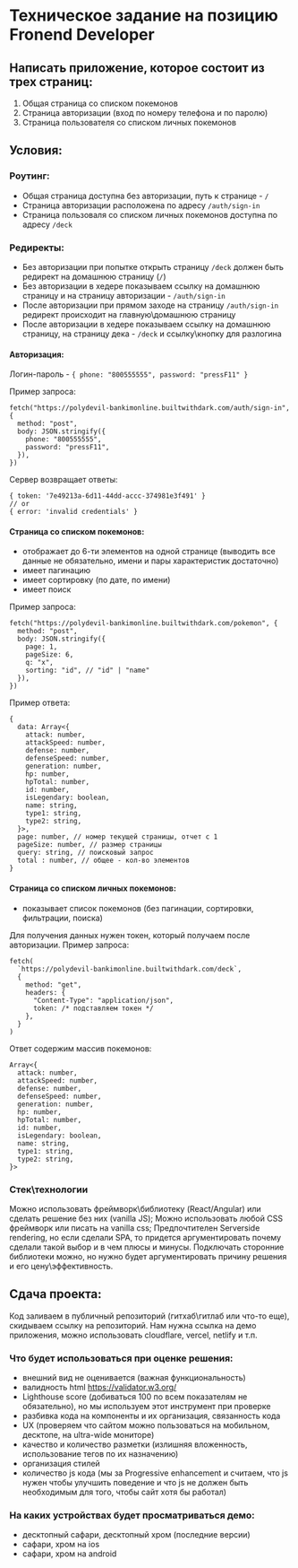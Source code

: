 # Техническое задание на позицию Fronend Developer

## Написать приложение, которое состоит из трех страниц:

 1. Общая страница со списком покемонов
 2. Страница авторизации (вход по номеру телефона и по паролю)
 3. Страница пользователя со списком личных покемонов

## Условия:

### Роутинг:

- Общая страница доступна без авторизации, путь к странице - `/`
- Страница авторизации расположена по адресу `/auth/sign-in`
- Страница пользоваля со списком личных покемонов доступна по адресу `/deck`

### Редиректы:

- Без авторизации при попытке открыть страницу `/deck` должен быть редирект на домашнюю страницу (`/`)
- Без авторизации в хедере показываем ссылку на домашнюю страницу и на страницу авторизации - `/auth/sign-in`
- После авторизации при прямом заходе на страницу `/auth/sign-in` редирект происходит на главную\домашнюю страницу
- После авторизации в хедере показываем ссылку на домашнюю страницу, на страницу дека - `/deck` и ссылку\кнопку для разлогина

#### Авторизация:

Логин-пароль - `{ phone: "800555555", password: "pressF11" }`

Пример запроса:

```
fetch("https://polydevil-bankimonline.builtwithdark.com/auth/sign-in", {
  method: "post",
  body: JSON.stringify({
    phone: "800555555",
    password: "pressF11",
  }),
})
```

Сервер возвращает ответы:

```
{ token: '7e49213a-6d11-44dd-accc-374981e3f491' }
// or
{ error: 'invalid credentials' }
```

#### Страница со списком покемонов:

- отображает до 6-ти элементов на одной странице (выводить все данные не обязательно, имени и пары характеристик достаточно)
- имеет пагинацию
- имеет сортировку (по дате, по имени)
- имеет поиск

Пример запроса:

```
fetch("https://polydevil-bankimonline.builtwithdark.com/pokemon", {
  method: "post",
  body: JSON.stringify({
    page: 1,
    pageSize: 6,
    q: "x",
    sorting: "id", // "id" | "name"
  }),
})
```

Пример ответа:

```
{
  data: Array<{
    attack: number,
    attackSpeed: number,
    defense: number,
    defenseSpeed: number,
    generation: number,
    hp: number,
    hpTotal: number,
    id: number,
    isLegendary: boolean,
    name: string,
    type1: string,
    type2: string,
  }>,
  page: number, // номер текущей страницы, отчет с 1
  pageSize: number, // размер страницы
  query: string, // поисковый запрос
  total : number, // общее - кол-во элементов
}
```

#### Страница со списком личных покемонов:

- показывает список покемонов (без пагинации, сортировки, фильтрации, поиска)

Для получения данных нужен токен, который получаем после авторизации.
Пример запроса:

```
fetch(
  `https://polydevil-bankimonline.builtwithdark.com/deck`,
  {
    method: "get",
    headers: {
      "Content-Type": "application/json",
      token: /* подставляем токен */
    },
  }
)
```

Ответ содержим массив покемонов:

```
Array<{
  attack: number,
  attackSpeed: number,
  defense: number,
  defenseSpeed: number,
  generation: number,
  hp: number,
  hpTotal: number,
  id: number,
  isLegendary: boolean,
  name: string,
  type1: string,
  type2: string,
}>
```

### Стек\технологии

Можно использовать фреймворк\библиотеку (React/Angular) или сделать решение без них (vanilla JS);
Можно использовать любой CSS фреймворк или писать на vanilla css;
Предпочтителен Serverside rendering, но если сделали SPA, то придется аргументировать почему сделали такой выбор и в чем плюсы и минусы.
Подключать сторонние библиотеки можно, но нужно будет аргументировать причину решения и его цену\эффективность.

## Сдача проекта:

Код заливаем в публичный репозиторий (гитхаб\гитлаб или что-то еще), скидываем ссылку на репозиторий.
Нам нужна ссылка на демо приложения, можно использовать cloudflare, vercel, netlify и т.п.

### Что будет использоваться при оценке решения:

- внешний вид не оценивается (важная функциональность)
- валидность html https://validator.w3.org/
- Lighthouse score (добиваться 100 по всем показателям не обязательно), но мы используем этот инструмент при проверке
- разбивка кода на компоненты и их организация, связанность кода
- UX (проверяем что сайтом можно пользоваться на мобильном, десктопе, на ultra-wide мониторе)
- качество и количество разметки (излишняя вложенность, использование тегов по их назначению)
- организация стилей
- количество js кода (мы за Progressive enhancement и считаем, что js нужен чтобы улучшить поведение и что js не должен быть необходимым для того, чтобы сайт хотя бы работал)

### На каких устройствах будет просматриваться демо:

- десктопный сафари, десктопный хром (последние версии)
- сафари, хром на ios
- сафари, хром на android
